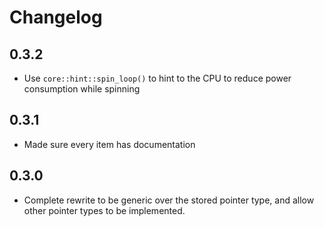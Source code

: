# Changelog

## 0.3.2

- Use `core::hint::spin_loop()` to hint to the CPU to reduce power consumption while spinning

## 0.3.1

- Made sure every item has documentation

## 0.3.0

- Complete rewrite to be generic over the stored pointer type, and allow other pointer types to be implemented.
